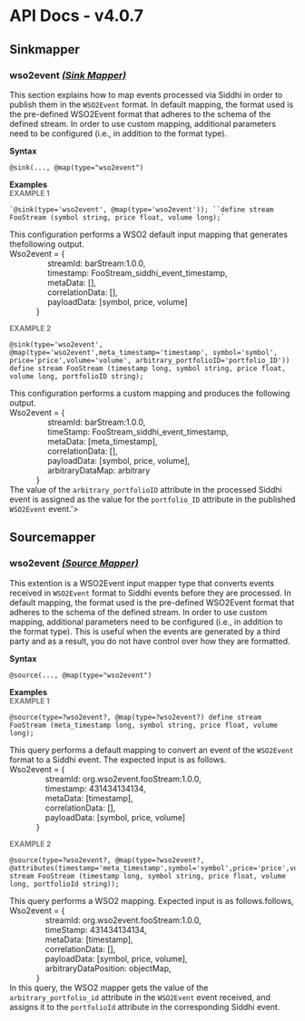 # API Docs - v4.0.7

## Sinkmapper

### wso2event *<a target="_blank" href="https://wso2.github.io/siddhi/documentation/siddhi-4.0/#sink-mapper">(Sink Mapper)</a>*

<p style="word-wrap: break-word">This section explains how to map events processed via Siddhi in order to publish them in the <code>WSO2Event</code> format. In default mapping, the format used is the pre-defined WSO2Event format that adheres to the schema of the defined stream. In order to use custom mapping, additional parameters need to be configured (i.e., in addition to the format type).<br></p>

<span id="syntax" class="md-typeset" style="display: block; font-weight: bold;">Syntax</span>
```
@sink(..., @map(type="wso2event")
```

<span id="examples" class="md-typeset" style="display: block; font-weight: bold;">Examples</span>
<span id="example-1" class="md-typeset" style="display: block; color: rgba(0, 0, 0, 0.54); font-size: 12.8px; font-weight: bold;">EXAMPLE 1</span>
```
`@sink(type='wso2event', @map(type='wso2event')); ``define stream FooStream (symbol string, price float, volume long);`
```
<p style="word-wrap: break-word">This configuration performs a WSO2 default input mapping that generates thefollowing output.<br>Wso2event = {<br>&nbsp;&nbsp;&nbsp;&nbsp;&nbsp;&nbsp;&nbsp;&nbsp;&nbsp;&nbsp;&nbsp;&nbsp;&nbsp;&nbsp;&nbsp;&nbsp;&nbsp;streamId: barStream:1.0.0,<br>&nbsp;&nbsp;&nbsp;&nbsp;&nbsp;&nbsp;&nbsp;&nbsp;&nbsp;&nbsp;&nbsp;&nbsp;&nbsp;&nbsp;&nbsp;&nbsp;&nbsp;timestamp: FooStream_siddhi_event_timestamp,<br>&nbsp;&nbsp;&nbsp;&nbsp;&nbsp;&nbsp;&nbsp;&nbsp;&nbsp;&nbsp;&nbsp;&nbsp;&nbsp;&nbsp;&nbsp;&nbsp;&nbsp;metaData: [],<br>&nbsp;&nbsp;&nbsp;&nbsp;&nbsp;&nbsp;&nbsp;&nbsp;&nbsp;&nbsp;&nbsp;&nbsp;&nbsp;&nbsp;&nbsp;&nbsp;&nbsp;correlationData: [],<br>&nbsp;&nbsp;&nbsp;&nbsp;&nbsp;&nbsp;&nbsp;&nbsp;&nbsp;&nbsp;&nbsp;&nbsp;&nbsp;&nbsp;&nbsp;&nbsp;&nbsp;payloadData: [symbol, price, volume]<br>&nbsp;&nbsp;&nbsp;&nbsp;&nbsp;&nbsp;&nbsp;&nbsp;&nbsp;&nbsp;&nbsp;&nbsp;}<br></p>

<span id="example-2" class="md-typeset" style="display: block; color: rgba(0, 0, 0, 0.54); font-size: 12.8px; font-weight: bold;">EXAMPLE 2</span>
```
@sink(type='wso2event', @map(type='wso2event',meta_timestamp='timestamp', symbol='symbol', price='price',volume='volume', arbitrary_portfolioID='portfolio_ID')) define stream FooStream (timestamp long, symbol string, price float, volume long, portfolioID string);
```
<p style="word-wrap: break-word">This configuration performs a custom mapping and produces the following output.<br>Wso2event = {<br>&nbsp;&nbsp;&nbsp;&nbsp;&nbsp;&nbsp;&nbsp;&nbsp;&nbsp;&nbsp;&nbsp;&nbsp;&nbsp;&nbsp;&nbsp;&nbsp;&nbsp;streamId: barStream:1.0.0,<br>&nbsp;&nbsp;&nbsp;&nbsp;&nbsp;&nbsp;&nbsp;&nbsp;&nbsp;&nbsp;&nbsp;&nbsp;&nbsp;&nbsp;&nbsp;&nbsp;&nbsp;timeStamp: FooStream_siddhi_event_timestamp,<br>&nbsp;&nbsp;&nbsp;&nbsp;&nbsp;&nbsp;&nbsp;&nbsp;&nbsp;&nbsp;&nbsp;&nbsp;&nbsp;&nbsp;&nbsp;&nbsp;&nbsp;metaData: [meta_timestamp],<br>&nbsp;&nbsp;&nbsp;&nbsp;&nbsp;&nbsp;&nbsp;&nbsp;&nbsp;&nbsp;&nbsp;&nbsp;&nbsp;&nbsp;&nbsp;&nbsp;&nbsp;correlationData: [],<br>&nbsp;&nbsp;&nbsp;&nbsp;&nbsp;&nbsp;&nbsp;&nbsp;&nbsp;&nbsp;&nbsp;&nbsp;&nbsp;&nbsp;&nbsp;&nbsp;&nbsp;payloadData: [symbol, price, volume],<br>&nbsp;&nbsp;&nbsp;&nbsp;&nbsp;&nbsp;&nbsp;&nbsp;&nbsp;&nbsp;&nbsp;&nbsp;&nbsp;&nbsp;&nbsp;&nbsp;&nbsp;arbitraryDataMap: arbitrary<br>&nbsp;&nbsp;&nbsp;&nbsp;&nbsp;&nbsp;&nbsp;&nbsp;&nbsp;&nbsp;&nbsp;&nbsp;}<br>The value of the <code>arbitrary_portfolioID</code> attribute in the processed Siddhi event is assigned as the value for the <code>portfolio_ID</code> attribute in the published <code>WSO2Event</code> event.'&gt;</p>

## Sourcemapper

### wso2event *<a target="_blank" href="https://wso2.github.io/siddhi/documentation/siddhi-4.0/#source-mapper">(Source Mapper)</a>*

<p style="word-wrap: break-word">This extention is a WSO2Event input mapper type that converts events received in <code>WSO2Event</code> format to Siddhi events before they are processed. In default mapping, the format used is the pre-defined WSO2Event format that adheres to the schema of the defined stream. In order to use custom mapping, additional parameters need to be configured (i.e., in addition to the format type). This is useful when the events are generated by a third party and as a result, you do not have control over how they are formatted.<br></p>

<span id="syntax" class="md-typeset" style="display: block; font-weight: bold;">Syntax</span>
```
@source(..., @map(type="wso2event")
```

<span id="examples" class="md-typeset" style="display: block; font-weight: bold;">Examples</span>
<span id="example-1" class="md-typeset" style="display: block; color: rgba(0, 0, 0, 0.54); font-size: 12.8px; font-weight: bold;">EXAMPLE 1</span>
```
@source(type=?wso2event?, @map(type=?wso2event?) define stream FooStream (meta_timestamp long, symbol string, price float, volume long);
```
<p style="word-wrap: break-word">This query performs a default mapping to convert an event of the <code>WSO2Event</code> format to a Siddhi event. The expected input is as follows.<br>Wso2event = {<br>&nbsp;&nbsp;&nbsp;&nbsp;&nbsp;&nbsp;&nbsp;&nbsp;&nbsp;&nbsp;&nbsp;&nbsp;&nbsp;&nbsp;&nbsp;&nbsp;streamId: org.wso2event.fooStream:1.0.0,<br>&nbsp;&nbsp;&nbsp;&nbsp;&nbsp;&nbsp;&nbsp;&nbsp;&nbsp;&nbsp;&nbsp;&nbsp;&nbsp;&nbsp;&nbsp;&nbsp;timestamp: 431434134134,<br>&nbsp;&nbsp;&nbsp;&nbsp;&nbsp;&nbsp;&nbsp;&nbsp;&nbsp;&nbsp;&nbsp;&nbsp;&nbsp;&nbsp;&nbsp;&nbsp;metaData: [timestamp],<br>&nbsp;&nbsp;&nbsp;&nbsp;&nbsp;&nbsp;&nbsp;&nbsp;&nbsp;&nbsp;&nbsp;&nbsp;&nbsp;&nbsp;&nbsp;&nbsp;correlationData: [],<br>&nbsp;&nbsp;&nbsp;&nbsp;&nbsp;&nbsp;&nbsp;&nbsp;&nbsp;&nbsp;&nbsp;&nbsp;&nbsp;&nbsp;&nbsp;&nbsp;payloadData: [symbol, price, volume]<br>&nbsp;&nbsp;&nbsp;&nbsp;&nbsp;&nbsp;&nbsp;&nbsp;&nbsp;&nbsp;&nbsp;&nbsp;}<br></p>

<span id="example-2" class="md-typeset" style="display: block; color: rgba(0, 0, 0, 0.54); font-size: 12.8px; font-weight: bold;">EXAMPLE 2</span>
```
@source(type=?wso2event?, @map(type=?wso2event?, @attributes(timestamp='meta_timestamp',symbol='symbol',price='price',volume='volume',portfolioId='arbitrary_portfolio_ID')))define stream FooStream (timestamp long, symbol string, price float, volume long, portfolioId string)); 
```
<p style="word-wrap: break-word">This query performs a WSO2 mapping. Expected input is as follows.follows,<br>Wso2event = {<br>&nbsp;&nbsp;&nbsp;&nbsp;&nbsp;&nbsp;&nbsp;&nbsp;&nbsp;&nbsp;&nbsp;&nbsp;&nbsp;&nbsp;&nbsp;&nbsp;streamId: org.wso2event.fooStream:1.0.0,<br>&nbsp;&nbsp;&nbsp;&nbsp;&nbsp;&nbsp;&nbsp;&nbsp;&nbsp;&nbsp;&nbsp;&nbsp;&nbsp;&nbsp;&nbsp;&nbsp;timeStamp: 431434134134,<br>&nbsp;&nbsp;&nbsp;&nbsp;&nbsp;&nbsp;&nbsp;&nbsp;&nbsp;&nbsp;&nbsp;&nbsp;&nbsp;&nbsp;&nbsp;&nbsp;metaData: [timestamp],<br>&nbsp;&nbsp;&nbsp;&nbsp;&nbsp;&nbsp;&nbsp;&nbsp;&nbsp;&nbsp;&nbsp;&nbsp;&nbsp;&nbsp;&nbsp;&nbsp;correlationData: [],<br>&nbsp;&nbsp;&nbsp;&nbsp;&nbsp;&nbsp;&nbsp;&nbsp;&nbsp;&nbsp;&nbsp;&nbsp;&nbsp;&nbsp;&nbsp;&nbsp;payloadData: [symbol, price, volume],<br>&nbsp;&nbsp;&nbsp;&nbsp;&nbsp;&nbsp;&nbsp;&nbsp;&nbsp;&nbsp;&nbsp;&nbsp;&nbsp;&nbsp;&nbsp;&nbsp;arbitraryDataPosition: objectMap,<br>&nbsp;&nbsp;&nbsp;&nbsp;&nbsp;&nbsp;&nbsp;&nbsp;&nbsp;&nbsp;&nbsp;&nbsp;}<br>In this query, the WSO2 mapper gets the value of the <code>arbitrary_portfolio_id</code> attribute in the <code>WSO2Event</code> event received, and assigns it to the <code>portfolioId</code> attribute in the corresponding Siddhi event.</p>

